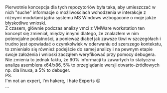 Pierwotnie koncepcja dla tych repozytoriów była taka, aby umieszczać w nich "suche" informacje o możliwościach wchodzenia w interakcje z różnymi modułami jądra systemu MS Windows wzbogacone o moje jakże błyskotliwe wnioski.<br/>
Z czasem, głównie podczas analizy vmci z VMWare workstation ten koncept się zmieniał, między innymi dlatego, że znalazłem w nim potencjalne podatności, a ponieważ diabeł jak zawsze tkwi w szczegółach i trudno jest opowiadać o czymkolwiek w oderwaniu od szerszego kontekstu, to zmieniało się również podejście do samej analizy i na pewnym etapie swoje założenia i wnioski zacząłem weryfikować przy pomocy debugera.<br/>
Nie zmienia to jednak faktu, że 90% informacji tu zawartych to statyczna analiza asemblera x64/x86, 5% to przeglądanie wersji otwarto-źródłowych np. dla linuxa, a 5% to debuger.<br/>
PS.<br/>
I'm not an expert, I'm hakerę, I hate Experts 😐<br/>
...